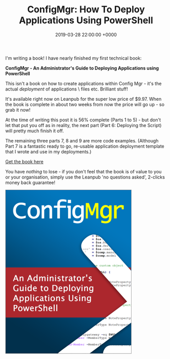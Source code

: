 ﻿---
layout: post
title:  "ConfigMgr: How To Deploy Applications Using PowerShell"
date:   2019-03-28 22:00:00 +0000
categories: ConfigMgr
tags: [configmgr, powershell, book]
---

I'm writing a book!  I have nearly finished my first technical book: 

**ConfigMgr - An Administrator's Guide to Deploying Applications using PowerShell**

This isn't a book on how to create applications within Config Mgr - it's the actual *deployment* of applications \ files etc.  Brilliant stuff!

It's available right now on Leanpub for the super low price of $9.97.  When the book is complete in about two weeks from now the price will go up - so grab it now!

At the time of writing this post it is 56% complete (Parts 1 to 5) - but don't let that put you off as in reality, the next part (Part 6: Deploying the Script) will pretty much finish it off.

The remaining three parts 7, 8 and 9 are more code examples. (Although Part 7 is a fantastic ready to go, re-usable application deployment template that I wrote and use in my deployments.)

[Get the book here](https://leanpub.com/configmgr-DeployUsingPS)

You have *nothing* to lose - if you don't feel that the book is of value to you or your organisation, simply use the Leanpub 'no questions asked', 2-clicks  money back guarantee!

![](/assets/images/mybook.png)
